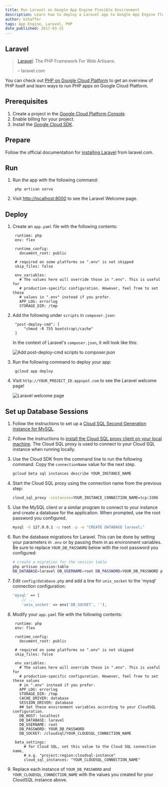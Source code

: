 ```yaml
---
title: Run Laravel on Google App Engine Flexible Environment
description: Learn how to deploy a Laravel app to Google App Engine flexible environment.
author: bshaffer
tags: App Engine, Laravel, PHP
date_published: 2017-03-15
---
```

## Laravel

> [Laravel][laravel]: The PHP Framework For Web Artisans.
>
> – laravel.com

You can check out [PHP on Google Cloud Platform][php-gcp] to get an
overview of PHP itself and learn ways to run PHP apps on Google Cloud
Platform.

## Prerequisites

1. Create a project in the [Google Cloud Platform Console](https://console.cloud.google.com/).
1. Enable billing for your project.
1. Install the [Google Cloud SDK](https://cloud.google.com/sdk/).

## Prepare

Follow the official documentation for [installing Laravel][laravel-install]
from laravel.com.

## Run

1. Run the app with the following command:

        php artisan serve

1. Visit [http://localhost:8000](http://localhost:8000) to see the Laravel
Welcome page.

## Deploy

1. Create an `app.yaml` file with the following contents:

        runtime: php
        env: flex

        runtime_config:
          document_root: public

        # required on some platforms so ".env" is not skipped
        skip_files: false

        env_variables:
          # The values here will override those in ".env". This is useful for
          # production-specific configuration. However, feel free to set these
          # values in ".env" instead if you prefer.
          APP_LOG: errorlog
          STORAGE_DIR: /tmp

1. Add the following under `scripts` in `composer.json`:

        "post-deploy-cmd": [
            "chmod -R 755 bootstrap\/cache"
        ]

    In the context of Laravel's `composer.json`, it will look like this:

    ![Add post-deploy-cmd scripts to composer.json][composer-json]

1. Run the following command to deploy your app:

        gcloud app deploy

1. Visit `http://YOUR_PROJECT_ID.appspot.com` to see the Laravel welcome page!

    ![Laravel welcome page][laravel-welcome]

## Set up Database Sessions

1. Follow the instructions to set up a
[Cloud SQL Second Generation instance for MySQL][cloudsql-create].

1. Follow the instructions to
[install the Cloud SQL proxy client on your local machine][cloudsql-install].
The Cloud SQL proxy is used to connect to your Cloud SQL instance when running
locally.

1. Use the Cloud SDK from the command line to run the following command. Copy
the `connectionName` value for the next step.
    ```sh
    gcloud beta sql instances describe YOUR_INSTANCE_NAME
    ```

1. Start the Cloud SQL proxy using the connection name from the previous step:
    ```sh
    cloud_sql_proxy -instances=YOUR_INSTANCE_CONNECTION_NAME=tcp:3306
    ```

1. Use the MySQL client or a similar program to connect to your instance and
  create a database for the application. When prompted, use the root password
  you configured.
    ```sh
    mysql -h 127.0.0.1 -u root -p -e "CREATE DATABASE laravel;"
    ```

1. Run the database migrations for Laravel. This can be done by setting your
  parameters in `.env` or by passing them in as environment variables. Be sure
  to replace `YOUR_DB_PASSWORD` below with the root password you configured:
    ```sh
    # create a migration for the session table
    php artisan session:table
    DB_DATABASE=laravel DB_USERNAME=root DB_PASSWORD=YOUR_DB_PASSWORD php artisan migrate --force
    ```

1. Edit `config/database.php` and add a line for `unix_socket` to the
  'mysql' connection configuration:
    ```php
    'mysql' => [
        // ...
        'unix_socket' => env('DB_SOCKET', ''),
    ```

1. Modify your `app.yaml` file with the following contents:

        runtime: php
        env: flex

        runtime_config:
          document_root: public

        # required on some platforms so ".env" is not skipped
        skip_files: false

        env_variables:
          # The values here will override those in ".env". This is useful for
          # production-specific configuration. However, feel free to set these values
          # in ".env" instead if you prefer.
          APP_LOG: errorlog
          STORAGE_DIR: /tmp
          CACHE_DRIVER: database
          SESSION_DRIVER: database
          ## Set these environment variables according to your CloudSQL configuration.
          DB_HOST: localhost
          DB_DATABASE: laravel
          DB_USERNAME: root
          DB_PASSWORD: YOUR_DB_PASSWORD
          DB_SOCKET: /cloudsql/YOUR_CLOUDSQL_CONNECTION_NAME

        beta_settings:
            # for Cloud SQL, set this value to the Cloud SQL connection name,
            # e.g. "project:region:cloudsql-instance"
            cloud_sql_instances: "YOUR_CLOUDSQL_CONNECTION_NAME"

1. Replace each instance of `YOUR_DB_PASSWORD` and `YOUR_CLOUDSQL_CONNECTION_NAME`
with the values you created for your CloudSQL instance above.

[php-gcp]: https://cloud.google.com/php
[laravel]: http://laravel.com
[laravel-install]: https://laravel.com/docs/5.4/installation
[laravel-welcome]: https://storage.googleapis.com/gcp-community/tutorials/run-laravel-on-appengine-flexible/welcome-page.png
[composer-json]: https://storage.googleapis.com/gcp-community/tutorials/run-laravel-on-appengine-flexible/composer-json.png
[cloudsql-create]: https://cloud.google.com/sql/docs/mysql/create-instance
[cloudsql-install]: https://cloud.google.com/sql/docs/mysql/connect-external-app#install


